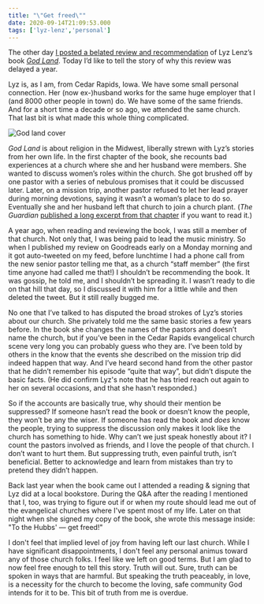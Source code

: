 ```yaml
---
title: "\"Get freed\""
date: 2020-09-14T21:09:53.000
tags: ['lyz-lenz','personal']
---
```


The other day [I posted a belated review and recommendation](/20/09/god-land-by-lyz-lenz-a-belated-review/) of Lyz Lenz’s book _[God Land](https://bookshop.org/books/god-land-a-story-of-faith-loss-and-renewal-in-middle-america/9780253041531)_. Today I’d like to tell the story of why this review was delayed a year.

Lyz is, as I am, from Cedar Rapids, Iowa. We have some small personal connection. Her (now ex-)husband works for the same huge employer that I (and 8000 other people in town) do. We have some of the same friends. And for a short time a decade or so ago, we attended the same church. That last bit is what made this whole thing complicated.

![God land cover](/images/2020/god-land.jpeg)

_God Land_ is about religion in the Midwest, liberally strewn with Lyz’s stories from her own life. In the first chapter of the book, she recounts bad experiences at a church where she and her husband were members. She wanted to discuss women’s roles within the church. She got brushed off by one pastor with a series of nebulous promises that it could be discussed later. Later, on a mission trip, another pastor refused to let her lead prayer during morning devotions, saying it wasn’t a woman’s place to do so. Eventually she and her husband left that church to join a church plant. (_The Guardian_ [published a long excerpt from that chapter](https://www.theguardian.com/lifeandstyle/2019/jul/31/god-land-lyz-lenz-excerpt-journey-find-church) if you want to read it.)

A year ago, when reading and reviewing the book, I was still a member of that church. Not only that, I was being paid to lead the music ministry. So when I published my review on Goodreads early on a Monday morning and it got auto-tweeted on my feed, before lunchtime I had a phone call from the new senior pastor telling me that, as a church “staff member” (the first time anyone had called me that!) I shouldn’t be recommending the book. It was gossip, he told me, and I shouldn’t be spreading it. I wasn’t ready to die on that hill that day, so I discussed it with him for a little while and then deleted the tweet. But it still really bugged me.

No one that I’ve talked to has disputed the broad strokes of Lyz’s stories about our church. She privately told me the same basic stories a few years before. In the book she changes the names of the pastors and doesn’t name the church, but if you’ve been in the Cedar Rapids evangelical church scene very long you can probably guess who they are. I’ve been told by others in the know that the events she described on the mission trip did indeed happen that way. And I’ve heard second hand from the other pastor that he didn’t remember his episode “quite that way”, but didn’t dispute the basic facts. (He did confirm Lyz's note that he has tried reach out again to her on several occasions, and that she hasn't responded.)

So if the accounts are basically true, why should their mention be suppressed? If someone hasn’t read the book or doesn’t know the people, they won’t be any the wiser. If someone has read the book and _does_ know the people, trying to suppress the discussion only makes it look like the church has something to hide. Why can’t we just speak honestly about it? I count the pastors involved as friends, and I love the people of that church. I don’t want to hurt them. But suppressing truth, even painful truth, isn’t beneficial. Better to acknowledge and learn from mistakes than try to pretend they didn’t happen.

Back last year when the book came out I attended a reading & signing that Lyz did at a local bookstore. During the Q&A after the reading I mentioned that I, too, was trying to figure out if or when my route should lead me out of the evangelical churches where I've spent most of my life. Later on that night when she signed my copy of the book, she wrote this message inside: "To the Hubbs' — get freed!"

I don't feel that implied level of joy from having left our last church. While I have significant disappointments, I don't feel any personal animus toward any of those church folks. I feel like we left on good terms. But I am glad to now feel free enough to tell this story. Truth will out. Sure, truth can be spoken in ways that are harmful. But speaking the truth peaceably, in love, is a necessity for the church to become the loving, safe community God intends for it to be. This bit of truth from me is overdue.
